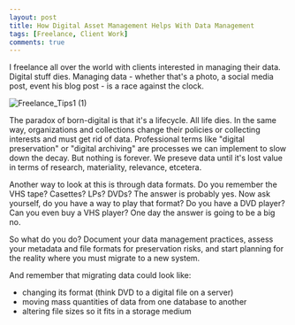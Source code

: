 ```yaml
---
layout: post
title: How Digital Asset Management Helps With Data Management 
tags: [Freelance, Client Work]
comments: true
---
```

I freelance all over the world with clients interested in managing their data. Digital stuff dies. Managing data - whether that's a photo, a social media post, event his blog post - is a race against the clock. 

![Freelance_Tips1 (1)](https://github.com/user-attachments/assets/27687cd1-d637-4799-9e68-bf7d137567f4)

The paradox of born-digital is that it's a lifecycle. All life dies. In the same way, organizations and collections change their policies or collecting interests and must get rid of data. Professional terms like "digital preservation" or "digital archiving" are processes we can implement to slow down the decay. But nothing is forever. We preseve data until it's lost value in terms of research, materiality, relevance, etcetera. 

Another way to look at this is through data formats. Do you remember the VHS tape? Casettes? LPs? DVDs? The answer is probably yes. Now ask yourself, do you have a way to play that format? Do you have a DVD player? Can you even buy a VHS player? One day the answer is going to be a big no. 

So what do you do? Document your data management practices, assess your metadata and file formats for preservation risks, and start planning for the reality where you must migrate to a new system.

And remember that migrating data could look like:
- changing its format (think DVD to a digital file on a server)
- moving mass quantities of data from one database to another
- altering file sizes so it fits in a storage medium

